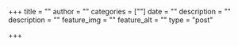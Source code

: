 +++
title = ""
author = ""
categories = [""]
date = ""
description = ""
description = ""
feature_img = ""
feature_alt = ""
type = "post"

+++
